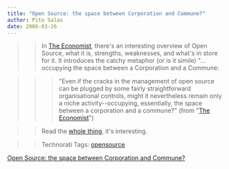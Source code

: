 ```yaml
---
title: "Open Source: the space between Corporation and Commune?"
author: Pito Salas
date: 2006-03-26
---
```



>>

>> In [The
Economist](<http://www.economist.com/business/displaystory.cfm?story_id=5624944>),
there's an interesting overview of Open Source, what it is, strengths,
weaknesses, and what's in store for it. It introduces the catchy metaphor (or
is it simile) "… occupying the space between a Corporation and a Commune:

>>

>>> "Even if the cracks in the management of open source can be plugged by
some fairly straightforward organisational controls, might it nevertheless
remain only a niche activity--occupying, essentially, the space between a
corporation and a commune?" (from "[The
Economist](<http://www.economist.com/business/displaystory.cfm?story_id=5624944>)")

>>

>> Read the [whole
thing](<http://www.economist.com/business/displaystory.cfm?story_id=5624944>),
it's interesting.

>>

>> Technorati Tags: [opensource](<http://www.technorati.com/tag/opensource>)


[Open Source: the space between Corporation and Commune?](None)
